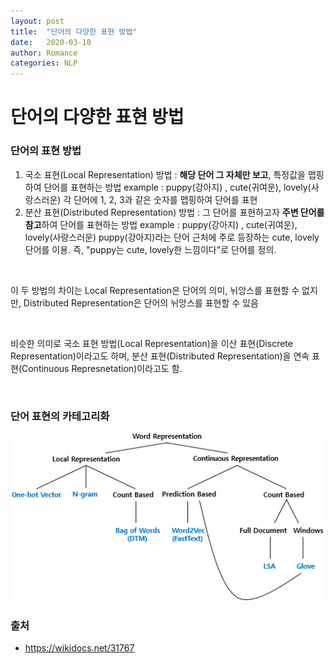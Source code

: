 ```yaml
---
layout: post
title:  "단어의 다양한 표현 방법"
date:   2020-03-10
author: Romance
categories: NLP
---
```


# 단어의 다양한 표현 방법

### 단어의 표현 방법

1. 국소 표현(Local Representation) 방법 : **해당 단어 그 자체만 보고**, 특정값을 맵핑하여 단어를 표현하는 방법
   example : puppy(강아지) , cute(귀여운), lovely(사랑스러운)
   각 단어에 1, 2, 3과 같은 숫자를 맵핑하여 단어를 표현
2. 분산 표현(Distributed Representation) 방법 : 그 단어를 표현하고자 **주변 단어를 참고**하여 단어를 표현하는 방법
   example : puppy(강아지) , cute(귀여운), lovely(사랑스러운)
   puppy(강아지)라는 단어 근처에 주로 등장하는 cute, lovely 단어를 이용. 즉, "puppy는 cute, lovely한 느낌이다"로 단어를 정의.

<br>

이 두 방법의 차이는 Local Representation은 단어의 의미, 뉘앙스를 표현할 수 없지만, Distributed Representation은 단어의 뉘앙스를 표현할 수 있음

<br>

비슷한 의미로 국소 표현 방법(Local Representation)을 이산 표현(Discrete Representation)이라고도 하며, 분산 표현(Distributed Representation)을 연속 표현(Continuous Represnetation)이라고도 함.

<br>

### 단어 표현의 카테고리화

<img src="/assets/image/wordrepresentation.png">

<br>

### 출처

- https://wikidocs.net/31767

